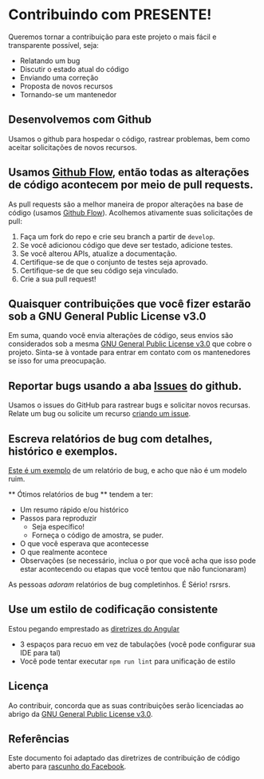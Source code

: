 # Contribuindo com PRESENTE!
Queremos tornar a contribuição para este projeto o mais fácil e transparente possível, seja:

- Relatando um bug
- Discutir o estado atual do código
- Enviando uma correção
- Proposta de novos recursos
- Tornando-se um mantenedor

## Desenvolvemos com Github
Usamos o github para hospedar o código, rastrear problemas, bem como aceitar solicitações de novos recursos.

## Usamos [Github Flow](https://guides.github.com/introduction/flow/index.html), então todas as alterações de código acontecem por meio de pull requests.

As pull requests são a melhor maneira de propor alterações na base de código (usamos [Github Flow](https://guides.github.com/introduction/flow/index.html)). Acolhemos ativamente suas solicitações de pull:

1. Faça um fork do repo e crie seu branch a partir de `develop`.
2. Se você adicionou código que deve ser testado, adicione testes.
3. Se você alterou APIs, atualize a documentação.
4. Certifique-se de que o conjunto de testes seja aprovado.
5. Certifique-se de que seu código seja vinculado.
6. Crie a sua pull request!

## Quaisquer contribuições que você fizer estarão sob a GNU General Public License v3.0
Em suma, quando você envia alterações de código, seus envios são considerados sob a mesma [GNU General Public License v3.0](https://github.com/vanpyre/classic-pong/blob/main/LICENSE.MD) que cobre o projeto. Sinta-se à vontade para entrar em contato com os mantenedores se isso for uma preocupação.

## Reportar bugs usando a aba [Issues](https://github.com/devliciousofficial/presente/issues) do github.

Usamos o issues do GitHub para rastrear bugs e solicitar novos recursas. Relate um bug ou solicite um recurso [criando um issue](https://github.com/devliciousofficial/presente/issues/new/choose).

## Escreva relatórios de bug com detalhes, histórico e exemplos.
[Este é um exemplo](https://github.com/devliciousofficial/presente/blob/main/.github/ISSUE_TEMPLATE/bug_report_github.md) de um relatório de bug, e acho que não é um modelo ruim.

** Ótimos relatórios de bug ** tendem a ter:

- Um resumo rápido e/ou histórico
- Passos para reproduzir
  - Seja específico!
  - Forneça o código de amostra, se puder.
- O que você esperava que acontecesse
- O que realmente acontece
- Observações (se necessário, inclua o por que você acha que isso pode estar acontecendo ou etapas que você tentou que não funcionaram)

As pessoas *adoram* relatórios de bug completinhos. É Sério! rsrsrs.

## Use um estilo de codificação consistente
Estou pegando emprestado as [diretrizes do Angular](https://angular.io/guide/styleguide)

* 3 espaços para recuo em vez de tabulações (você pode configurar sua IDE para tal)
* Você pode tentar executar `npm run lint` para unificação de estilo

## Licença
Ao contribuir, concorda que as suas contribuições serão licenciadas ao abrigo da [GNU General Public License v3.0](https://www.gnu.org/licenses/gpl-3.0.pt-br.html).

## Referências
Este documento foi adaptado das diretrizes de contribuição de código aberto para [rascunho do Facebook](https://github.com/facebook/draft-js/blob/master/CONTRIBUTING.md).